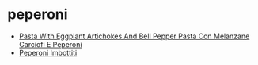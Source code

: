 # peperoni

 * [Pasta With Eggplant Artichokes And Bell Pepper Pasta Con Melanzane Carciofi E Peperoni](index/p/pasta-with-eggplant-artichokes-and-bell-pepper-pasta-con-melanzane-carciofi-e-peperoni-4022.json)
 * [Peperoni Imbottiti](index/p/peperoni-imbottiti-4017.json)
